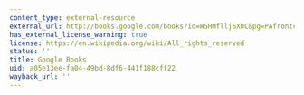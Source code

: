 ```yaml
---
content_type: external-resource
external_url: http://books.google.com/books?id=WSHMfllj6X0C&pg=PAfrontcover
has_external_license_warning: true
license: https://en.wikipedia.org/wiki/All_rights_reserved
status: ''
title: Google Books
uid: a05e13ee-fa04-49bd-8df6-441f188cff22
wayback_url: ''
---
```


